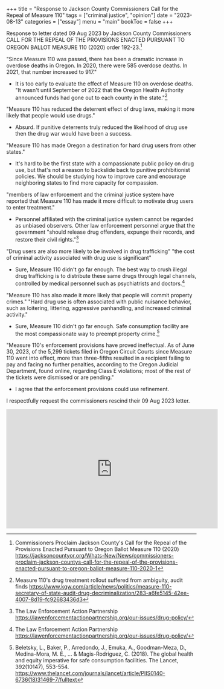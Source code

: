 +++
title = "Response to Jackson County Commissioners Call for the Repeal of Measure 110"
tags = ["criminal justice", "opinion"]
date = "2023-08-13"
categories = ["essay"]
menu = "main"
bookToc = false
+++

Response to letter dated 09 Aug 2023 by Jackson County Commissioners CALL FOR THE REPEAL OF THE PROVISIONS ENACTED PURSUANT TO OREGON BALLOT MEASURE 110 (2020) order 192-23.[^jackson2023]

"Since Measure 110 was passed, there has been a dramatic increase in overdose deaths in Oregon. In 2020, there were 585 overdose deaths. In 2021, that number increased to 917."
- It is too early to evaluate the effect of Measure 110 on overdose deaths. "It wasn't until September of 2022 that the Oregon Health Authority announced funds had gone out to each county in the state."[^parfitt2023]

"Measure 110 has reduced the deterrent effect of drug laws, making it more likely that people would use drugs."
- Absurd. If punitive deterrents truly reduced the likelihood of drug use then the drug war would have been a success.

"Measure 110 has made Oregon a destination for hard drug users from other states."
- It's hard to be the first state with a compassionate public policy on drug use, but that's not a reason to backslide back to punitive prohibitionist policies. We should be studying how to improve care and encourage neighboring states to find more capacity for compassion.

"members of law enforcement and the criminal justice system have reported that Measure 110 has made it more difficult to motivate drug users to enter treatment."
- Personnel affiliated with the criminal justice system cannot be regarded as unbiased observers. Other law enforcement personnel argue that the government "should release drug offenders, expunge their records, and restore their civil rights."[^leap]

"Drug users are also more likely to be involved in drug trafficking" "the cost of criminal activity associated with drug use is significant"
- Sure, Measure 110 didn't go far enough. The best way to crush illegal drug trafficking is to distribute these same drugs through legal channels, controlled by medical personnel such as psychiatrists and doctors.[^leap]

"Measure 110 has also made it more likely that people will commit property crimes." "Hard drug use is often associated with public nuisance behavior, such as loitering, littering, aggressive panhandling, and increased criminal activity."
- Sure, Measure 110 didn't go far enough. Safe consumption facility are the most compassionate way to preempt property crime.[^beletsky2018]

"Measure 110's enforcement provisions have proved ineffectual. As of June 30, 2023, of the 5,299 tickets filed in Oregon Circuit Courts since Measure 110 went into effect, more than three-fifths resulted in a recipient failing to pay and facing no further penalties, according to the Oregon Judicial Department, found online, regarding Class E violations; most of the rest of the tickets were dismissed or are pending."
- I agree that the enforcement provisions could use refinement.

I respectfully request the commissioners rescind their 09 Aug 2023 letter.

<iframe width="560" height="315" src="https://www.youtube.com/embed/Iv5An5VKGlk" title="YouTube video player" frameborder="0" allow="accelerometer; autoplay; clipboard-write; encrypted-media; gyroscope; picture-in-picture; web-share" allowfullscreen></iframe>

[^beletsky2018]: Beletsky, L., Baker, P., Arredondo, J., Emuka, A., Goodman-Meza, D., Medina-Mora, M. E., ... & Magis-Rodriguez, C. (2018). The global health and equity imperative for safe consumption facilities. The Lancet, 392(10147), 553-554. https://www.thelancet.com/journals/lancet/article/PIIS0140-6736(18)31469-7/fulltext

[^parfitt2023]: Measure 110's drug treatment rollout suffered from ambiguity, audit finds
https://www.kgw.com/article/news/politics/measure-110-secretary-of-state-audit-drug-decriminalization/283-a6fe5145-42ee-4007-8d19-fc92683436d3

[^leap]: The Law Enforcement Action Partnership https://lawenforcementactionpartnership.org/our-issues/drug-policy/

[^jackson2023]: Commissioners Proclaim Jackson County's Call for the Repeal of the Provisions Enacted Pursuant to Oregon Ballot Measure 110 (2020) https://jacksoncountyor.org/Whats-New/News/commissioners-proclaim-jackson-countys-call-for-the-repeal-of-the-provisions-enacted-pursuant-to-oregon-ballot-measure-110-2020-1
